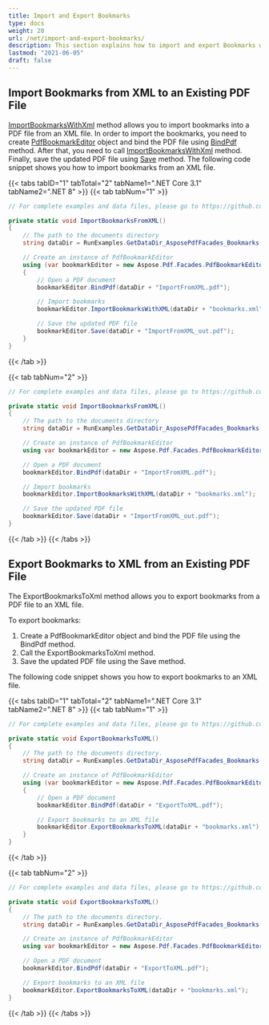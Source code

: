 ```yaml
---
title: Import and Export Bookmarks
type: docs
weight: 20
url: /net/import-and-export-bookmarks/
description: This section explains how to import and export Bookmarks with Aspose.PDF Facades.
lastmod: "2021-06-05"
draft: false
---
```

<script type="application/ld+json">
{
    "@context": "https://schema.org",
    "@type": "TechArticle",
    "headline": "Import and Export Bookmarks",
    "alternativeHeadline": "Seamlessly Import and Export PDF Bookmarks with XML",
    "abstract": "Discover the new Import and Export Bookmarks feature in Aspose.PDF for .NET, which enables users to seamlessly import bookmarks from XML files into existing PDF documents and export bookmarks back to XML. This functionality enhances document management by simplifying bookmark integration, providing a straightforward process for maintaining organizational structure within PDFs. Optimize your workflow and elevate your PDF handling capabilities with this powerful addition",
    "author": {
        "@type": "Person",
        "name": "Anastasiia Holub",
        "givenName": "Anastasiia",
        "familyName": "Holub",
        "url": "https://www.linkedin.com/in/anastasiia-holub-750430225/"
    },
    "genre": "pdf document generation",
    "wordcount": "263",
    "proficiencyLevel": "Beginner",
    "publisher": {
        "@type": "Organization",
        "name": "Aspose.PDF for .NET",
        "url": "https://products.aspose.com/pdf",
        "logo": "https://www.aspose.cloud/templates/aspose/img/products/pdf/aspose_pdf-for-net.svg",
        "alternateName": "Aspose",
        "sameAs": [
            "https://facebook.com/aspose.pdf/",
            "https://twitter.com/asposepdf",
            "https://www.youtube.com/channel/UCmV9sEg_QWYPi6BJJs7ELOg/featured",
            "https://www.linkedin.com/company/aspose",
            "https://stackoverflow.com/questions/tagged/aspose",
            "https://aspose.quora.com/",
            "https://aspose.github.io/"
        ],
        "contactPoint": [
            {
                "@type": "ContactPoint",
                "telephone": "+1 903 306 1676",
                "contactType": "sales",
                "areaServed": "US",
                "availableLanguage": "en"
            },
            {
                "@type": "ContactPoint",
                "telephone": "+44 141 628 8900",
                "contactType": "sales",
                "areaServed": "GB",
                "availableLanguage": "en"
            },
            {
                "@type": "ContactPoint",
                "telephone": "+61 2 8006 6987",
                "contactType": "sales",
                "areaServed": "AU",
                "availableLanguage": "en"
            }
        ]
    },
    "url": "/net/import-and-export-bookmarks/",
    "mainEntityOfPage": {
        "@type": "WebPage",
        "@id": "/net/import-and-export-bookmarks/"
    },
    "dateModified": "2024-11-25",
    "description": "Aspose.PDF can perform not only simple and easy tasks but also cope with more complex goals. Check the next section for advanced users and developers."
}
</script>

## Import Bookmarks from XML to an Existing PDF File

[ImportBookmarksWithXml](https://reference.aspose.com/pdf/net/aspose.pdf.facades.pdfbookmarkeditor/importbookmarkswithxml/methods/1) method allows you to import bookmarks into a PDF file from an XML file. In order to import the bookmarks, you need to create [PdfBookmarkEditor](https://reference.aspose.com/pdf/net/aspose.pdf.facades/pdfbookmarkeditor) object and bind the PDF file using [BindPdf](https://reference.aspose.com/pdf/net/aspose.pdf.facades/facade/methods/bindpdf/index) method. After that, you need to call [ImportBookmarksWithXml](https://reference.aspose.com/pdf/net/aspose.pdf.facades.pdfbookmarkeditor/importbookmarkswithxml/methods/1) method. Finally, save the updated PDF file using [Save](https://reference.aspose.com/pdf/net/aspose.pdf/document/methods/save) method. The following code snippet shows you how to import bookmarks from an XML file.

{{< tabs tabID="1" tabTotal="2" tabName1=".NET Core 3.1" tabName2=".NET 8" >}}
{{< tab tabNum="1" >}}
```csharp
// For complete examples and data files, please go to https://github.com/aspose-pdf/Aspose.Pdf-for-.NET

private static void ImportBookmarksFromXML()
{
    // The path to the documents directory
    string dataDir = RunExamples.GetDataDir_AsposePdfFacades_Bookmarks();

    // Create an instance of PdfBookmarkEditor
    using (var bookmarkEditor = new Aspose.Pdf.Facades.PdfBookmarkEditor())
    {
        // Open a PDF document
        bookmarkEditor.BindPdf(dataDir + "ImportFromXML.pdf");

        // Import bookmarks
        bookmarkEditor.ImportBookmarksWithXML(dataDir + "bookmarks.xml");

        // Save the updated PDF file
        bookmarkEditor.Save(dataDir + "ImportFromXML_out.pdf");
    }
}
```
{{< /tab >}}

{{< tab tabNum="2" >}}
```csharp
// For complete examples and data files, please go to https://github.com/aspose-pdf/Aspose.Pdf-for-.NET

private static void ImportBookmarksFromXML()
{
    // The path to the documents directory
    string dataDir = RunExamples.GetDataDir_AsposePdfFacades_Bookmarks();

    // Create an instance of PdfBookmarkEditor
    using var bookmarkEditor = new Aspose.Pdf.Facades.PdfBookmarkEditor();

    // Open a PDF document
    bookmarkEditor.BindPdf(dataDir + "ImportFromXML.pdf");

    // Import bookmarks
    bookmarkEditor.ImportBookmarksWithXML(dataDir + "bookmarks.xml");

    // Save the updated PDF file
    bookmarkEditor.Save(dataDir + "ImportFromXML_out.pdf");
}
```
{{< /tab >}}
{{< /tabs >}}

## Export Bookmarks to XML from an Existing PDF File

The ExportBookmarksToXml method allows you to export bookmarks from a PDF file to an XML file.

To export bookmarks:

1. Create a PdfBookmarkEditor object and bind the PDF file using the BindPdf method.
1. Call the ExportBookmarksToXml method.
1. Save the updated PDF file using the Save method.

The following code snippet shows you how to export bookmarks to an XML file.

{{< tabs tabID="1" tabTotal="2" tabName1=".NET Core 3.1" tabName2=".NET 8" >}}
{{< tab tabNum="1" >}}
```csharp
// For complete examples and data files, please go to https://github.com/aspose-pdf/Aspose.Pdf-for-.NET

private static void ExportBookmarksToXML()
{
    // The path to the documents directory.
    string dataDir = RunExamples.GetDataDir_AsposePdfFacades_Bookmarks();

    // Create an instance of PdfBookmarkEditor
    using (var bookmarkEditor = new Aspose.Pdf.Facades.PdfBookmarkEditor())
    {
        // Open a PDF document
        bookmarkEditor.BindPdf(dataDir + "ExportToXML.pdf");

        // Export bookmarks to an XML file
        bookmarkEditor.ExportBookmarksToXML(dataDir + "bookmarks.xml");
    }
}
```
{{< /tab >}}

{{< tab tabNum="2" >}}
```csharp
// For complete examples and data files, please go to https://github.com/aspose-pdf/Aspose.Pdf-for-.NET

private static void ExportBookmarksToXML()
{
    // The path to the documents directory.
    string dataDir = RunExamples.GetDataDir_AsposePdfFacades_Bookmarks();

    // Create an instance of PdfBookmarkEditor
    using var bookmarkEditor = new Aspose.Pdf.Facades.PdfBookmarkEditor();

    // Open a PDF document
    bookmarkEditor.BindPdf(dataDir + "ExportToXML.pdf");

    // Export bookmarks to an XML file
    bookmarkEditor.ExportBookmarksToXML(dataDir + "bookmarks.xml");
}
```
{{< /tab >}}
{{< /tabs >}}
